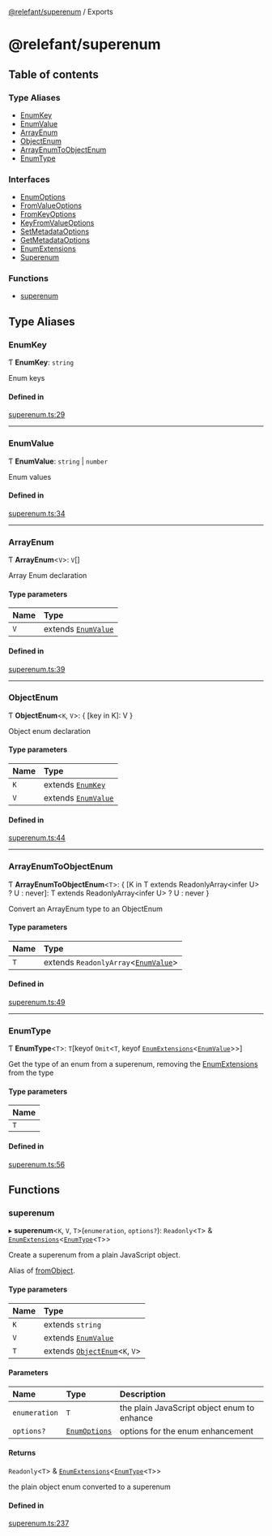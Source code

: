 [@relefant/superenum](API.md) / Exports

# @relefant/superenum

## Table of contents

### Type Aliases

- [EnumKey](modules.md#EnumKey)
- [EnumValue](modules.md#EnumValue)
- [ArrayEnum](modules.md#ArrayEnum)
- [ObjectEnum](modules.md#ObjectEnum)
- [ArrayEnumToObjectEnum](modules.md#ArrayEnumToObjectEnum)
- [EnumType](modules.md#EnumType)

### Interfaces

- [EnumOptions](interfaces/EnumOptions.md)
- [FromValueOptions](interfaces/FromValueOptions.md)
- [FromKeyOptions](interfaces/FromKeyOptions.md)
- [KeyFromValueOptions](interfaces/KeyFromValueOptions.md)
- [SetMetadataOptions](interfaces/SetMetadataOptions.md)
- [GetMetadataOptions](interfaces/GetMetadataOptions.md)
- [EnumExtensions](interfaces/EnumExtensions.md)
- [Superenum](interfaces/Superenum.md)

### Functions

- [superenum](modules.md#superenum)

## Type Aliases

### EnumKey

Ƭ **EnumKey**: `string`

Enum keys

#### Defined in

[superenum.ts:29](https://github.com/relefant/superenum/blob/0805fb2/src/superenum.ts#L29)

___

### EnumValue

Ƭ **EnumValue**: `string` \| `number`

Enum values

#### Defined in

[superenum.ts:34](https://github.com/relefant/superenum/blob/0805fb2/src/superenum.ts#L34)

___

### ArrayEnum

Ƭ **ArrayEnum**<`V`\>: `V`[]

Array Enum declaration

#### Type parameters

| Name | Type |
| :------ | :------ |
| `V` | extends [`EnumValue`](modules.md#EnumValue) |

#### Defined in

[superenum.ts:39](https://github.com/relefant/superenum/blob/0805fb2/src/superenum.ts#L39)

___

### ObjectEnum

Ƭ **ObjectEnum**<`K`, `V`\>: { [key in K]: V }

Object enum declaration

#### Type parameters

| Name | Type |
| :------ | :------ |
| `K` | extends [`EnumKey`](modules.md#EnumKey) |
| `V` | extends [`EnumValue`](modules.md#EnumValue) |

#### Defined in

[superenum.ts:44](https://github.com/relefant/superenum/blob/0805fb2/src/superenum.ts#L44)

___

### ArrayEnumToObjectEnum

Ƭ **ArrayEnumToObjectEnum**<`T`\>: { [K in T extends ReadonlyArray<infer U\> ? U : never]: T extends ReadonlyArray<infer U\> ? U : never }

Convert an ArrayEnum type to an ObjectEnum

#### Type parameters

| Name | Type |
| :------ | :------ |
| `T` | extends `ReadonlyArray`<[`EnumValue`](modules.md#EnumValue)\> |

#### Defined in

[superenum.ts:49](https://github.com/relefant/superenum/blob/0805fb2/src/superenum.ts#L49)

___

### EnumType

Ƭ **EnumType**<`T`\>: `T`[keyof `Omit`<`T`, keyof [`EnumExtensions`](interfaces/EnumExtensions.md)<[`EnumValue`](modules.md#EnumValue)\>\>]

Get the type of an enum from a superenum, removing the  [EnumExtensions](interfaces/EnumExtensions.md) from the type

#### Type parameters

| Name |
| :------ |
| `T` |

#### Defined in

[superenum.ts:56](https://github.com/relefant/superenum/blob/0805fb2/src/superenum.ts#L56)

## Functions

### superenum

▸ **superenum**<`K`, `V`, `T`\>(`enumeration`, `options?`): `Readonly`<`T`\> & [`EnumExtensions`](interfaces/EnumExtensions.md)<[`EnumType`](modules.md#EnumType)<`T`\>\>

Create a superenum from a plain JavaScript object.

Alias of [fromObject](interfaces/Superenum.md#fromObject).

#### Type parameters

| Name | Type |
| :------ | :------ |
| `K` | extends `string` |
| `V` | extends [`EnumValue`](modules.md#EnumValue) |
| `T` | extends [`ObjectEnum`](modules.md#ObjectEnum)<`K`, `V`\> |

#### Parameters

| Name | Type | Description |
| :------ | :------ | :------ |
| `enumeration` | `T` | the plain JavaScript object enum to enhance |
| `options?` | [`EnumOptions`](interfaces/EnumOptions.md) | options for the enum enhancement |

#### Returns

`Readonly`<`T`\> & [`EnumExtensions`](interfaces/EnumExtensions.md)<[`EnumType`](modules.md#EnumType)<`T`\>\>

the plain object enum converted to a superenum

#### Defined in

[superenum.ts:237](https://github.com/relefant/superenum/blob/0805fb2/src/superenum.ts#L237)
